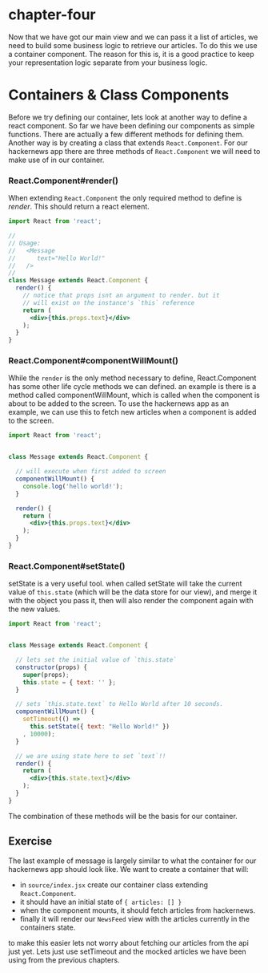 # chapter-four

Now that we have got our main view and we can pass it a list of articles, we need to build some business logic to retrieve our articles. To do this we use a container component. The reason for this is, it is a good practice to keep your representation logic separate from your business logic.

# Containers & Class Components

Before we try defining our container, lets look at another way to define a react component. So far we have been defining our components as simple functions. There are actually a few different methods for defining them. Another way is by creating a class that extends `React.Component`. For our hackernews app there are three methods of `React.Component` we will need to make use of in our container.


### React.Component#render()

When extending `React.Component` the only required method to define is _render_. This should return
a react element.

```jsx
import React from 'react';

//
// Usage:
//   <Message
//      text="Hello World!"
//   />
//
class Message extends React.Component {
  render() {
    // notice that props isnt an argument to render. but it
    // will exist on the instance's `this` reference
    return (
      <div>{this.props.text}</div>
    );
  }
}


```
### React.Component#componentWillMount()

While the `render` is the only method necessary to define, React.Component has some other life cycle methods we can defined. an example is there is a method called componentWillMount, which is called when the component is about to be added to the screen. To use the hackernews app as an example, we can use this to fetch new articles when a component is added to the screen.

```jsx
import React from 'react';


class Message extends React.Component {

  // will execute when first added to screen
  componentWillMount() {
    console.log('hello world!');
  }

  render() {
    return (
      <div>{this.props.text}</div>
    );
  }
}

```

### React.Component#setState()

setState is a very useful tool. when called setState will take the current value of `this.state` (which will be the data store for our view), and merge it with the object you pass it, then will also render the component again with the new values.

```jsx
import React from 'react';


class Message extends React.Component {

  // lets set the initial value of `this.state`
  constructor(props) {
    super(props);
    this.state = { text: '' };
  }

  // sets `this.state.text` to Hello World after 10 seconds.
  componentWillMount() {
    setTimeout(() =>
      this.setState({ text: "Hello World!" })
    , 10000);
  }

  // we are using state here to set `text`!!
  render() {
    return (
      <div>{this.state.text}</div>
    );
  }
}

```

The combination of these methods will be the basis for our container.

## Exercise

The last example of message is largely similar to what the container for
our hackernews app should look like. We want to create a container that will:

- in `source/index.jsx` create our container class extending `React.Component`.
- it should have an initial state of `{ articles: [] }`
- when the component mounts, it should fetch articles from hackernews.
- finally it will render our `NewsFeed` view with the articles currently
  in the containers state.

to make this easier lets not worry about fetching our articles from the api just yet. Lets
just use setTimeout and the mocked articles we have been using from the previous chapters.
